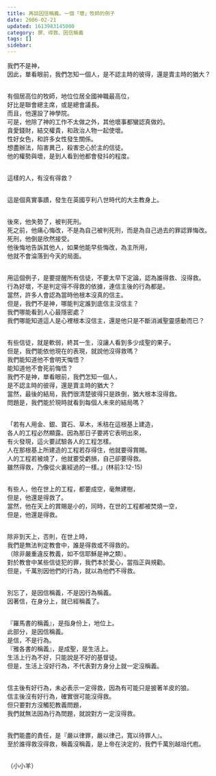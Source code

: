 ```yaml
---
title: 再談因信稱義。一個「壞」牧師的例子
date: 2006-02-21
updated: 1613983145000
category: 罪、得救、因信稱義
tags: []
sidebar: 
---
```


<p>我們不是神，<br/>
因此，單看眼前，我們怎知一個人，是不認主時的彼得，還是賣主時的猶大？</p>
<p><br/>
有個居高位的牧師，地位位居全國神職最高位，<br/>
好比是聯會總主席，或是總會議長。<br/>
而且，他還設了神學院。<br/>
可是，他除了神的工作不太做之外，其他壞事都蠻認真做的。<br/>
貪愛錢財，結交權貴，和政治人物一起使壞。<br/>
性好女色，和許多女性發生關係。<br/>
想盡辦法，陷害異己，殺害忠心於主的信徒。<br/>
他的權勢與壞，是到人看到他都會發抖的程度。</p>
<p><br/>
這樣的人，有沒有得救？</p>
<p><br/>
這是個真實事蹟，發生在英國亨利八世時代的大主教身上。</p>
<p><br/>
後來，他失勢了，被判死刑。<br/>
死之前，他痛心悔改，不是為自己被判死刑，而是為自己過去的罪認罪悔改。<br/>
死刑，他倒是欣然接受。<br/>
他後悔地告訴其他人，如果他能早些悔改，為主所用，<br/>
他就不會淪落到今天的局面。</p>
<p><br/>
用這個例子，是要提醒所有信徒，不要太早下定論，認為誰得救、沒得救。<br/>
行為好壞，不是判定得不得救的依據，連信主後的行為都是。<br/>
當然，許多人會認為當時他根本沒真的信主。<br/>
但是，我們不是神，哪能判定誰到底信主沒信主？<br/>
我們哪能看到人心最隱密處？<br/>
我們哪能知道這人是心裡根本沒信主，還是他只是不斷消滅聖靈感動而已？</p>
<p><br/>
有些信徒，就是軟弱，終其一生，沒讓人看到多少成聖的果子。<br/>
但是，我們能依他現在的表現，就說他沒得救嗎？<br/>
我們能知道他不會明天悔悟？<br/>
能知道他不會死前悔悟？<br/>
我們不是神，單看眼前，我們怎知一個人，<br/>
是不認主時的彼得，還是賣主時的猶大？<br/>
當然，最後的結局，我們很清楚彼得只是跌倒，猶大根本沒得救。<br/>
問題是，我們能於現時就看到每個人未來的結局嗎？</p>
<p><br/>
「若有人用金、銀、寶石、草木，禾秸在這根基上建造，<br/>
各人的工程必然顯露。因為那日子要將它表明出來，<br/>
有火發現，這火要試驗各人的工程怎樣。<br/>
人在那根基上所建造的工程若存得住，他就要得賞賜。<br/>
人的工程若被燒了，他就要受虧損，自己卻要得救。<br/>
雖然得救，乃像從火裏經過的一樣。」(林前3:12-15)</p>
<p><br/>
有些人，他在世上的工程，都要成空，毫無建樹，<br/>
但是，他還是得救了。<br/>
當然，他在天上的賞賜是小的，同時，在世的工程都被焚燒一空，<br/>
但是，他還是得救。</p>
<p><br/>
除非到天上，否則，在世上時，<br/>
我們是無法判定教會中，誰是得救或不得救的。<br/>
（除非嚴重違反教義，如不信耶穌是神之類）。<br/>
對於教會中某些信徒犯的罪，我們本於愛心，當指正與規勸。<br/>
但是，千萬別因他們的行為，就以為他們不得救。</p>
<p><br/>
別忘了，是因信稱義，不是因行為稱義。<br/>
因著信，在身分上，就已經稱義了。</p>
<p><br/>
『羅馬書的稱義』，是指身份上，地位上。<br/>
此部分，是因信稱義。<br/>
是信，不是行為。<br/>
『雅各書的稱義』，是成聖，是生活上。<br/>
生活上行為不好，只能說是不好的基督徒。<br/>
但是，生活上沒好行為，不代表對方身分上就一定沒稱義。</p>
<p><br/>
信主後有好行為，未必表示一定得救，因為有可能只是披著羊皮的狼。<br/>
信主後沒有好行為，確實很可能沒得救。<br/>
但只要對方沒觸犯教義問題，<br/>
我們就無法因為行為問題，就說對方一定沒得救。</p>
<p><br/>
我們能盡的責任，是『嚴以律罪，嚴以律己，寬以待罪人』。<br/>
至於誰得救沒得救，稱義沒稱義，是上帝在決定的，我們千萬別越俎代庖。</p>
<p><br/>
（小小羊）</p>
